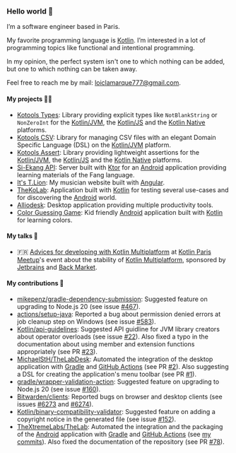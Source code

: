 <!-- Copyright 2023 Loïc Lamarque. All rights reserved. -->

### Hello world 👋

I’m a software engineer based in Paris.

My favorite programming language is [Kotlin].
I’m interested in a lot of programming topics like functional and intentional
programming.

In my opinion, the perfect system isn't one to which nothing can be added, but
one to which nothing can be taken away.

Feel free to reach me by mail: [loiclamarque777@gmail.com].

#### My projects 👨‍💻

- [Kotools Types][kotools/types]: Library providing explicit types like
  `NotBlankString` or `NonZeroInt` for the [Kotlin/JVM], the [Kotlin/JS] and
  the [Kotlin Native][kotlin-native] platforms.
- [Kotools CSV][kotools/csv]: Library for managing CSV files with an elegant
  Domain Specific Language (DSL) on the [Kotlin/JVM] platform.
- [Kotools Assert][kotools/assert]: Library providing lightweight assertions
  for the [Kotlin/JVM], the [Kotlin/JS] and the
  [Kotlin Native][kotlin-native] platforms.
- [Si-Ekang API][si-ekang/api]: Server built with [Ktor] for an [Android]
  application providing learning materials of the Fang language.
- [It's T.Lion][itstlion/web]: My musician website built with [Angular].
- [TheKoLab][thextremelabs/thekolab]: Application built with [Kotlin] for
  testing several use-cases and for discovering the [Android] world.
- [Alliodesk][lvmvrquxl/alliodesk]: Desktop application providing multiple
  productivity tools.
- [Color Guessing Game][lvmvrquxl/cgg]: Kid friendly [Android] application
  built with [Kotlin] for learning colors.

#### My talks 🎤

- 🇫🇷 [Advices for developing with Kotlin Multiplatform][talk-kmp-advices]
  at [Kotlin Paris Meetup][kotlin-paris-meetup]'s event about the stability of
  [Kotlin Multiplatform][kotlin-multiplatform], sponsored by [Jetbrains] and
  [Back Market][back-market].

#### My contributions 👀

- [mikepenz/gradle-dependency-submission]: Suggested feature on upgrading to
  Node.js 20 (see issue [#467][mikepenz/gradle-dependency-submission#467]).
- [actions/setup-java](https://github.com/actions/setup-java): Reported a bug
  about permission denied errors at job cleanup step on Windows (see issue
  [#583](https://github.com/actions/setup-java/issues/583)).
- [Kotlin/api-guidelines]: Suggested API guidline for JVM library creators
  about operator overloads (see issue [#22][kotlin/api-guidelines#22]). Also
  fixed a typo in the documentation about using member and extension functions
  appropriately (see PR [#23][kotlin/api-guidelines#23]).
- [MichaelStH/TheLabDesk]: Automated the integration of the desktop application
  with [Gradle] and [GitHub Actions] (see PR [#2][michaelsth/thelabdesk#2]).
  Also suggesting a DSL for creating the application's menu toolbar (see PR
  [#1][michaelsth/thelabdesk#1]).
- [gradle/wrapper-validation-action]: Suggested feature on upgrading to Node.js
  20 (see issue [#160][gradle/wrapper-validation-action#160]).
- [Bitwarden/clients]: Reported bugs on browser and desktop clients (see issues
  [#6273][bitwarden/clients#6273] and [#6274][bitwarden/clients#6274]).
- [Kotlin/binary-compatibility-validator]: Suggested feature on adding a
  copyright notice in the generated file (see issue
  [#152][kotlin/binary-compatibility-validator#152]).
- [TheXtremeLabs/TheLab]: Automated the integration and the packaging of the
  [Android] application with [Gradle] and [GitHub Actions] (see
  [my commits][thextremelabs/thelab#my-commits]). Also fixed the documentation
  of the repository (see PR [#78][thextremelabs/thelab#78]).

[android]: https://www.android.com
[angular]: https://angular.io
[back-market]: https://www.backmarket.fr
[bitwarden/clients]: https://github.com/bitwarden/clients
[bitwarden/clients#6273]: https://github.com/bitwarden/clients/issues/6273
[bitwarden/clients#6274]: https://github.com/bitwarden/clients/issues/6274
[github actions]: https://github.com/features/actions
[gradle]: https://gradle.org
[gradle/wrapper-validation-action]: https://github.com/gradle/wrapper-validation-action
[gradle/wrapper-validation-action#160]: https://github.com/gradle/wrapper-validation-action/issues/160
[itstlion/web]: https://github.com/itstlion/web
[jetbrains]: https://www.jetbrains.com
[kotlin]: https://kotlinlang.org
[kotlin-multiplatform]: https://www.jetbrains.com/kotlin-multiplatform
[kotlin-native]: https://kotlinlang.org/docs/native-overview.html
[kotlin-paris-meetup]: https://www.meetup.com/fr-FR/kotlin-paris-meetup
[kotlin/api-guidelines]: https://github.com/Kotlin/api-guidelines
[kotlin/api-guidelines#22]: https://github.com/Kotlin/api-guidelines/issues/22
[kotlin/api-guidelines#23]: https://github.com/Kotlin/api-guidelines/issues/23
[kotlin/binary-compatibility-validator]: https://github.com/Kotlin/binary-compatibility-validator
[kotlin/binary-compatibility-validator#152]: https://github.com/Kotlin/binary-compatibility-validator/issues/152
[kotlin/jvm]: https://kotlinlang.org/docs/jvm-get-started.html
[kotlin/js]: https://kotlinlang.org/docs/js-overview.html
[kotools/assert]: https://github.com/kotools/assert
[kotools/csv]: https://github.com/kotools/csv
[kotools/types]: https://github.com/kotools/types
[ktor]: https://ktor.io
[loiclamarque777@gmail.com]: mailto:loiclamarque777@gmail.com
[lvmvrquxl/alliodesk]: https://github.com/LVMVRQUXL/Alliodesk
[lvmvrquxl/cgg]: https://github.com/LVMVRQUXL/CGG
[michaelsth/thelabdesk]: https://github.com/MichaelStH/TheLabDesk
[michaelsth/thelabdesk#1]: https://github.com/MichaelStH/TheLabDesk/pull/1
[michaelsth/thelabdesk#2]: https://github.com/MichaelStH/TheLabDesk/pull/2
[mikepenz/gradle-dependency-submission]: https://github.com/mikepenz/gradle-dependency-submission
[mikepenz/gradle-dependency-submission#467]: https://github.com/mikepenz/gradle-dependency-submission/issues/467
[si-ekang/api]: https://github.com/Si-Ekang/api
[talk-kmp-advices]: https://youtu.be/S2VnS402_Y4
[thextremelabs/thelab]: https://github.com/TheXtremeLabs/TheLab
[thextremelabs/thelab#78]: https://github.com/TheXtremeLabs/TheLab/pull/78
[thextremelabs/thelab#my-commits]: https://github.com/TheXtremeLabs/TheLab/commits?author=LVMVRQUXL
[thextremelabs/thekolab]: https://github.com/TheXtremeLabs/TheKoLab
